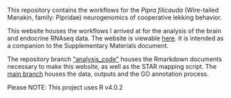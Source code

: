 This repository contains the workflows for the *Pipra filicauda* (Wire-tailed Manakin, family: Pipridae) neurogenomics of cooperative lekking behavior.

This website houses the workflows I arrived at for the analysis of the brain and endocrine RNAseq data. The website is viewable [here](https://periperipatus.github.io/PIFI_brain_transcriptome/). It is intended as a companion to the Supplementary Materials document.

The repository branch ["analysis_code"](https://github.com/periperipatus/PIFI_brain_transcriptome/tree/analysis_code) houses the Rmarkdown documents necessary to make this website, as well as the STAR mapping script.
The [main branch](https://github.com/periperipatus/PIFI_brain_transcriptome/tree/main) houses the data, outputs and the GO annotation process. 

Please NOTE: This project uses R v4.0.2
